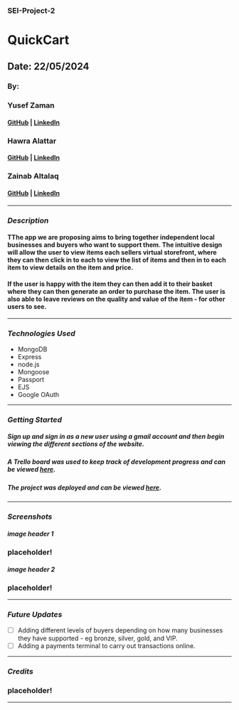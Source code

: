 ### SEI-Project-2

# QuickCart

## Date: 22/05/2024

### By:

### Yusef Zaman 
#### [GitHub](https://github.com/yusefzaman) | [LinkedIn](https://www.linkedin.com/in/yusefzaman/)

### Hawra Alattar
#### [GitHub](.......) | [LinkedIn](.......)

### Zainab Altalaq
#### [GitHub](.......) | [LinkedIn](.......)
---

### **_Description_**

#### TThe app we are proposing aims to bring together independent local businesses and buyers who want to support them. The intuitive design will allow the user to view items each sellers virtual storefront, where they can then click in to each to view the list of items and then in to each item to view details on the item and price.

#### If the user is happy with the item they can then add it to their basket where they can then generate an order to purchase the item. The user is also able to leave reviews on the quality and value of the item - for other users to see.

---

### **_Technologies Used_**

- MongoDB
- Express
- node.js
- Mongoose
- Passport
- EJS
- Google OAuth

---

### **_Getting Started_**

##### Sign up and sign in as a new user using a gmail account and then begin viewing the different sections of the website.

##### A Trello board was used to keep track of development progress and can be viewed [here](https://trello.com/b/89R28lox/unit-2-project).

##### The project was deployed and can be viewed [here](URL).

---

### **_Screenshots_**

##### image header 1

### placeholder!

##### image header 2

### placeholder!

---

### **_Future Updates_**

- [ ] Adding different levels of buyers depending on how many businesses they have supported - eg bronze, silver, gold, and VIP.
- [ ] Adding a payments terminal to carry out transactions online.

---

### **_Credits_**

### placeholder!

---
